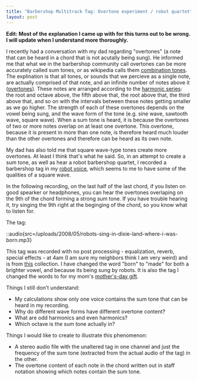 ```yaml
---
title: "Barbershop Multitrack Tag: Overtone experiment / robot quartet"
layout: post
---
```


<strong>Edit: Most of the explanation I came up with for this turns out to be wrong. I will update when I understand more thoroughly.
</strong>

I recently had a conversation with my dad regarding "overtones" (a note that can be heard in a chord that is not acutally being sung). He informed me that what we in the barbershop community call overtones can be more accurately called sum tones, or as wikipedia calls them [combination tones](http://en.wikipedia.org/wiki/Combination_tone). The explination is that all tones, or sounds that we percieve as a single note, are actually comprised of that note, and an infinite number of notes above it ([overtones](http://en.wikipedia.org/wiki/Overtone)). These notes are arranged according to the [harmonic series](http://en.wikipedia.org/wiki/Harmonic_series_(music)): the root and octave above, the fifth above that, the root above that, the third above that, and so on with the intervals between these notes getting smaller as we <span id="more-94"></span>go higher. The strength of each of these overtones depends on the vowel being sung, and the wave form of the tone (e.g. sine wave, sawtooth wave, square wave). When a sum tone is heard, it is because the overtones of two or more notes overlap on at least one overtone. This overtone, because it is present in more than one note, is therefore heard much louder than the other overtones and therefore can be heard as its own note.

My dad has also told me that square wave-type tones create more overtones. At least I think that's what he said. So, in an attempt to create a sum tone, as well as hear a robot barbershop quartet, I recorded a barbershop tag in my [robot voice](/blog/recording-of-robot-reading-song-translation/), which seems to me to have some of the qualities of a square wave.

In the following recording, on the last half of the last chord, if you listen on good spearker or headphones, you can hear the overtones overlaping on the 9th of the chord forming a strong sum tone. If you have trouble hearing it, try singing the 9th right at the beginging of the chord, so you know what to listen for.

The tag:

::audio{src=/uploads/2008/05/robots-sing-in-dixie-land-where-i-was-born.mp3}

This tag was recorded with no post processing - equalization, reverb, special effects - at 4am (I am sure my neighbors think I am very weird) and is from [this](http://www.stampedecitychorus.com/classic_tags_men2.pdf) collection. I have changed the word "born" to "made" for both a brighter vowel, and because its being sung by robots. It is also the tag I changed the words to for my mom's [mother's-day gift](/blog/barbershop-multi-track-mothers-day-gift/).

Things I still don't understand:

<ul>
	<li>My calculations show only one voice contains the sum tone that can be heard in my recording.</li>
	<li>Why do different wave forms have different overtone content?</li>
	<li>What are odd harmonics and even harmonics?</li>
	<li>Which octave is the sum tone actually in?</li>
</ul>
Things I would like to create to illustrate this phenomenon:
<ul>
	<li>A stereo audio file with the unaltered tag in one channel and just the frequency of the sum tone (extracted from the actual audio of the tag) in the other.</li>
	<li>The overtone content of each note in the chord written out in staff notation showing which notes contain the sum tone.</li>
</ul>
